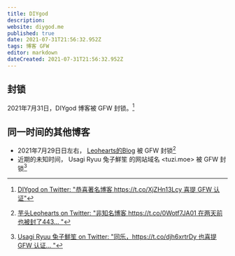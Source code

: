 ```yaml
---
title: DIYgod
description: 
website: diygod.me
published: true
date: 2021-07-31T21:56:32.952Z
tags: 博客 GFW
editor: markdown
dateCreated: 2021-07-31T21:56:32.952Z
---
```


## 封锁

2021年7月31日，DIYgod 博客被 GFW 封锁。[^diy]

[^diy]: [DIYgod on Twitter: "恭喜著名博客 https://t.co/XjZHn13Lcy 喜提 GFW 认证"](https://web.archive.org/web/20210731123231/https://twitter.com/DIYgod/status/1421410263551467520)

## 同一时间的其他博客

+ 2021年7月29日日左右， [Leohearts的Blog](https://leohearts.com/) 被 GFW 封锁[^leo]
+ 近期的未知时间， Usagi Ryuu 兔子鮮笙 的网站域名 <tuzi.moe> 被 GFW 封锁[^tuzi]

[^leo]: [芋头Leohearts on Twitter: "非知名博客 https://t.co/0Wotf7JA01 在两天前也被封了443… "](https://web.archive.org/web/20210731135125/https://twitter.com/leph1art5/status/1421448374214021121)

[^tuzi]: [Usagi Ryuu 兔子鮮笙 on Twitter: "同乐，https://t.co/djh6xrtrDy 也喜提 GFW 认证… "](https://web.archive.org/web/20210731135128/https://twitter.com/tuzi_moe/status/1421416326615105542)
